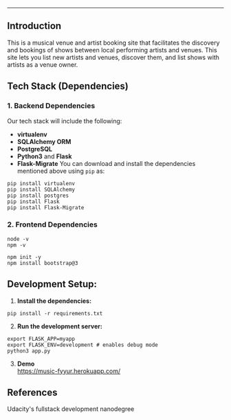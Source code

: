 

-----

## Introduction

This is a musical venue and artist booking site that facilitates the discovery and bookings of shows between local performing artists and venues. This site lets you list new artists and venues, discover them, and list shows with artists as a venue owner.




## Tech Stack (Dependencies)

### 1. Backend Dependencies
Our tech stack will include the following:
 * **virtualenv**  
 * **SQLAlchemy ORM** 
 * **PostgreSQL** 
 * **Python3** and **Flask** 
 * **Flask-Migrate** 
You can download and install the dependencies mentioned above using `pip` as:
```
pip install virtualenv
pip install SQLAlchemy
pip install postgres
pip install Flask
pip install Flask-Migrate
```

### 2. Frontend Dependencies

```
node -v
npm -v
```

```
npm init -y
npm install bootstrap@3
```

## Development Setup:

1. **Install the dependencies:**
```
pip install -r requirements.txt
```

2. **Run the development server:**
```
export FLASK_APP=myapp
export FLASK_ENV=development # enables debug mode
python3 app.py
```

3. **Demo**<br>
https://music-fyyur.herokuapp.com/

## References
Udacity's fullstack development nanodegree
